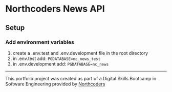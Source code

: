 # Northcoders News API

## Setup

### Add environment variables

1.  create a .env.test and .env.development file in the root directory
2.  in .env.test add: `PGDATABASE=nc_news_test`
3.  in .env.development add: `PGDATABASE=nc_news`

---

This portfolio project was created as part of a Digital Skills Bootcamp in Software Engineering provided by [Northcoders](https://northcoders.com/)

